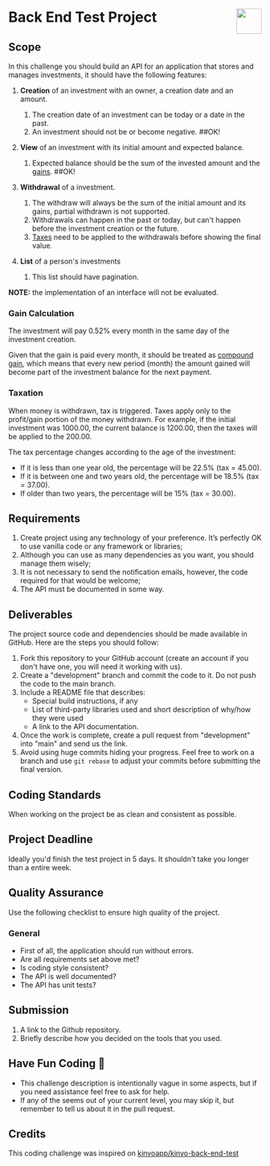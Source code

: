 # Back End Test Project <img src="https://coderockr.com/assets/images/coderockr.svg" align="right" height="50px" />

## Scope

In this challenge you should build an API for an application that stores and manages investments, it should have the following features:

1. __Creation__ of an investment with an owner, a creation date and an amount.
    1. The creation date of an investment can be today or a date in the past.
    2. An investment should not be or become negative.
    ##OK!

2. __View__ of an investment with its initial amount and expected balance.
    1. Expected balance should be the sum of the invested amount and the [gains][].
    ##OK!
    
3. __Withdrawal__ of a investment.
    1. The withdraw will always be the sum of the initial amount and its gains,
       partial withdrawn is not supported.
    2. Withdrawals can happen in the past or today, but can't happen before the investment creation or the future.
    3. [Taxes][taxes] need to be applied to the withdrawals before showing the
       final value.
4. __List__ of a person's investments
    1. This list should have pagination.

__NOTE:__ the implementation of an interface will not be evaluated.

### Gain Calculation

The investment will pay 0.52% every month in the same day of the investment creation.

Given that the gain is paid every month, it should be treated as [compound gain][], which means that every new period (month) the amount gained will become part of the investment balance for the next payment.

### Taxation

When money is withdrawn, tax is triggered. Taxes apply only to the profit/gain portion of the money withdrawn. For example, if the initial investment was 1000.00, the current balance is 1200.00, then the taxes will be applied to the 200.00.

The tax percentage changes according to the age of the investment:
* If it is less than one year old, the percentage will be 22.5% (tax = 45.00).
* If it is between one and two years old, the percentage will be 18.5% (tax = 37.00).
* If older than two years, the percentage will be 15% (tax = 30.00).

## Requirements
1. Create project using any technology of your preference. It’s perfectly OK to use vanilla code or any framework or libraries;
2. Although you can use as many dependencies as you want, you should manage them wisely;
3. It is not necessary to send the notification emails, however, the code required for that would be welcome;
4. The API must be documented in some way.

## Deliverables
The project source code and dependencies should be made available in GitHub. Here are the steps you should follow:
1. Fork this repository to your GitHub account (create an account if you don't have one, you will need it working with us).
2. Create a "development" branch and commit the code to it. Do not push the code to the main branch.
3. Include a README file that describes:
    - Special build instructions, if any
    - List of third-party libraries used and short description of why/how they were used
    - A link to the API documentation.
4. Once the work is complete, create a pull request from "development" into "main" and send us the link.
5. Avoid using huge commits hiding your progress. Feel free to work on a branch and use `git rebase` to adjust your commits before submitting the final version.

## Coding Standards
When working on the project be as clean and consistent as possible.

## Project Deadline
Ideally you'd finish the test project in 5 days. It shouldn't take you longer than a entire week.

## Quality Assurance
Use the following checklist to ensure high quality of the project.

### General
- First of all, the application should run without errors.
- Are all requirements set above met?
- Is coding style consistent?
- The API is well documented?
- The API has unit tests?

## Submission
1. A link to the Github repository.
2. Briefly describe how you decided on the tools that you used.

## Have Fun Coding 🤘
- This challenge description is intentionally vague in some aspects, but if you need assistance feel free to ask for help.
- If any of the seems out of your current level, you may skip it, but remember to tell us about it in the pull request.

## Credits

This coding challenge was inspired on [kinvoapp/kinvo-back-end-test](https://github.com/kinvoapp/kinvo-back-end-test/blob/2f17d713de739e309d17a1a74a82c3fd0e66d128/README.md)

[gains]: #gain-calculation
[taxes]: #taxation
[interest]: #interest-calculation
[compound gain]: https://www.investopedia.com/terms/g/gain.asp
